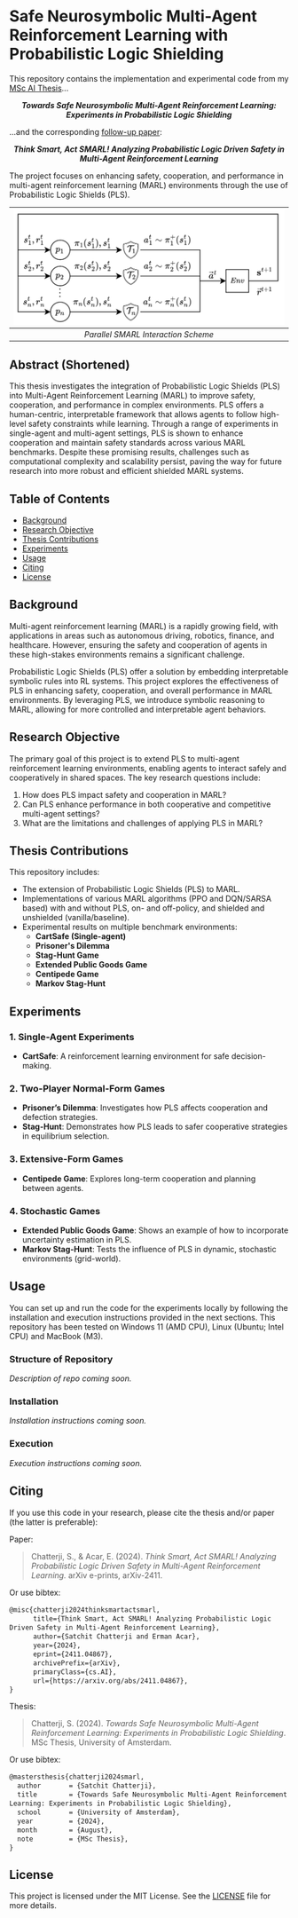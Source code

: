 # Safe Neurosymbolic Multi-Agent Reinforcement Learning with Probabilistic Logic Shielding

This repository contains the implementation and experimental code from my [MSc AI Thesis](https://scripties.uba.uva.nl/search?id=record_55229)...
<p align="center">
  <strong><em>Towards Safe Neurosymbolic Multi-Agent Reinforcement Learning:
   Experiments in Probabilistic Logic Shielding</em></strong>
</p>

...and the corresponding [follow-up paper](https://arxiv.org/abs/2411.04867): 
<p align="center">
  <strong><em>Think Smart, Act SMARL! Analyzing Probabilistic Logic Driven Safety in Multi-Agent Reinforcement Learning
</em></strong>
</p>
The project focuses on enhancing safety, cooperation, and performance in multi-agent reinforcement learning (MARL) environments through the use of Probabilistic Logic Shields (PLS).

| ![Parallel SMARL Interaction Scheme](assets/smarl_parallel.png)|
|:--:| 
| *Parallel SMARL Interaction Scheme* |


## Abstract (Shortened)

This thesis investigates the integration of Probabilistic Logic Shields (PLS) into Multi-Agent Reinforcement Learning (MARL) to improve safety, cooperation, and performance in complex environments. PLS offers a human-centric, interpretable framework that allows agents to follow high-level safety constraints while learning. Through a range of experiments in single-agent and multi-agent settings, PLS is shown to enhance cooperation and maintain safety standards across various MARL benchmarks. Despite these promising results, challenges such as computational complexity and scalability persist, paving the way for future research into more robust and efficient shielded MARL systems.

## Table of Contents

- [Background](#background)
- [Research Objective](#research-objective)
- [Thesis Contributions](#thesis-contributions)
- [Experiments](#experiments)
- [Usage](#usage)
- [Citing](#citing)
- [License](#license)

## Background

Multi-agent reinforcement learning (MARL) is a rapidly growing field, with applications in areas such as autonomous driving, robotics, finance, and healthcare. However, ensuring the safety and cooperation of agents in these high-stakes environments remains a significant challenge.

Probabilistic Logic Shields (PLS) offer a solution by embedding interpretable symbolic rules into RL systems. This project explores the effectiveness of PLS in enhancing safety, cooperation, and overall performance in MARL environments. By leveraging PLS, we introduce symbolic reasoning to MARL, allowing for more controlled and interpretable agent behaviors.

## Research Objective

The primary goal of this project is to extend PLS to multi-agent reinforcement learning environments, enabling agents to interact safely and cooperatively in shared spaces. The key research questions include:

1. How does PLS impact safety and cooperation in MARL?
2. Can PLS enhance performance in both cooperative and competitive multi-agent settings?
3. What are the limitations and challenges of applying PLS in MARL?

## Thesis Contributions

This repository includes:
- The extension of Probabilistic Logic Shields (PLS) to MARL.
- Implementations of various MARL algorithms (PPO and DQN/SARSA based) with and without PLS, on- and off-policy, and shielded and unshielded (vanilla/baseline).
- Experimental results on multiple benchmark environments:
  - **CartSafe (Single-agent)**
  - **Prisoner's Dilemma**
  - **Stag-Hunt Game**
  - **Extended Public Goods Game**
  - **Centipede Game**
  - **Markov Stag-Hunt**

## Experiments

### 1. Single-Agent Experiments
- **CartSafe**: A reinforcement learning environment for safe decision-making.
  
### 2. Two-Player Normal-Form Games
- **Prisoner’s Dilemma**: Investigates how PLS affects cooperation and defection strategies.
- **Stag-Hunt**: Demonstrates how PLS leads to safer cooperative strategies in equilibrium selection.

### 3. Extensive-Form Games
- **Centipede Game**: Explores long-term cooperation and planning between agents.

### 4. Stochastic Games
- **Extended Public Goods Game**: Shows an example of how to incorporate uncertainty estimation in PLS.
- **Markov Stag-Hunt**: Tests the influence of PLS in dynamic, stochastic environments (grid-world).

## Usage

You can set up and run the code for the experiments locally by following the installation and execution instructions provided in the next sections. This repository has been tested on Windows 11 (AMD CPU), Linux (Ubuntu; Intel CPU) and MacBook (M3).

### Structure of Repository
_Description of repo coming soon._

### Installation

_Installation instructions coming soon._

### Execution

_Execution instructions coming soon._

## Citing

If you use this code in your research, please cite the thesis and/or paper (the latter is preferable):

Paper:
> Chatterji, S., & Acar, E. (2024). *Think Smart, Act SMARL! Analyzing Probabilistic Logic Driven Safety in Multi-Agent Reinforcement Learning.* arXiv e-prints, arXiv-2411.

Or use bibtex:

    @misc{chatterji2024thinksmartactsmarl,
          title={Think Smart, Act SMARL! Analyzing Probabilistic Logic Driven Safety in Multi-Agent Reinforcement Learning}, 
          author={Satchit Chatterji and Erman Acar},
          year={2024},
          eprint={2411.04867},
          archivePrefix={arXiv},
          primaryClass={cs.AI},
          url={https://arxiv.org/abs/2411.04867}, 
    }

Thesis:
> Chatterji, S. (2024). *Towards Safe Neurosymbolic Multi-Agent Reinforcement Learning: Experiments in Probabilistic Logic Shielding*. MSc Thesis, University of Amsterdam.

Or use bibtex:

    @mastersthesis{chatterji2024smarl,
      author       = {Satchit Chatterji},
      title        = {Towards Safe Neurosymbolic Multi-Agent Reinforcement Learning: Experiments in Probabilistic Logic Shielding},
      school       = {University of Amsterdam},
      year         = {2024},
      month        = {August},
      note         = {MSc Thesis},
    }



## License

This project is licensed under the MIT License. See the [LICENSE](./LICENSE) file for more details.
